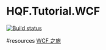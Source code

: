 # HQF.Tutorial.WCF
[![Build status](https://ci.appveyor.com/api/projects/status/rh94a4lbniy8iam8?svg=true)](https://ci.appveyor.com/project/huoxudong125/hqf-tutorial-wcf)  

#resources
[WCF 之旅](http://www.cnblogs.com/artech/archive/2007/09/15/893838.html)  
